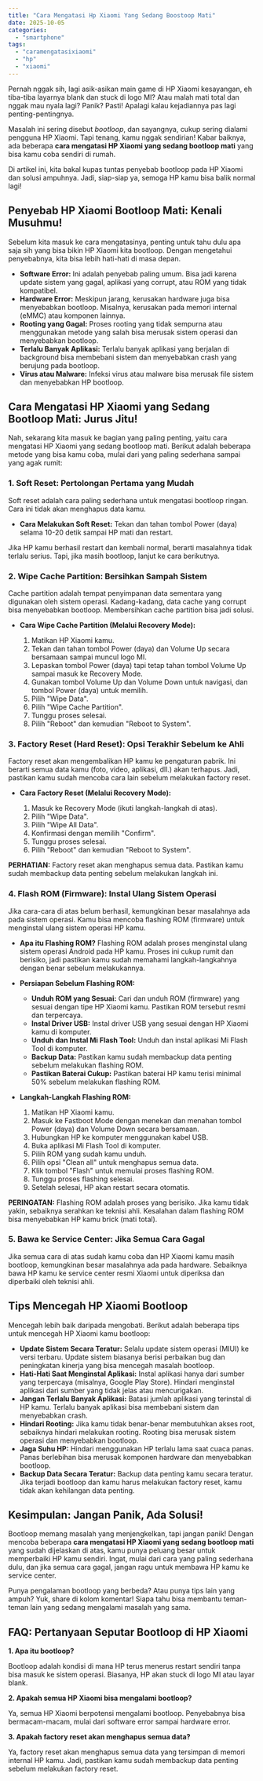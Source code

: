 ```yaml
---
title: "Cara Mengatasi Hp Xiaomi Yang Sedang Boostoop Mati"
date: 2025-10-05
categories: 
  - "smartphone"
tags: 
  - "caramengatasixiaomi"
  - "hp"
  - "xiaomi"
---
```


Pernah nggak sih, lagi asik-asikan main game di HP Xiaomi kesayangan, eh tiba-tiba layarnya blank dan stuck di logo MI? Atau malah mati total dan nggak mau nyala lagi? Panik? Pasti! Apalagi kalau kejadiannya pas lagi penting-pentingnya.

Masalah ini sering disebut _bootloop_, dan sayangnya, cukup sering dialami pengguna HP Xiaomi. Tapi tenang, kamu nggak sendirian! Kabar baiknya, ada beberapa **cara mengatasi HP Xiaomi yang sedang bootloop mati** yang bisa kamu coba sendiri di rumah.

Di artikel ini, kita bakal kupas tuntas penyebab bootloop pada HP Xiaomi dan solusi ampuhnya. Jadi, siap-siap ya, semoga HP kamu bisa balik normal lagi!

## Penyebab HP Xiaomi Bootloop Mati: Kenali Musuhmu!

Sebelum kita masuk ke cara mengatasinya, penting untuk tahu dulu apa saja sih yang bisa bikin HP Xiaomi kita bootloop. Dengan mengetahui penyebabnya, kita bisa lebih hati-hati di masa depan.

- **Software Error:** Ini adalah penyebab paling umum. Bisa jadi karena update sistem yang gagal, aplikasi yang corrupt, atau ROM yang tidak kompatibel.
- **Hardware Error:** Meskipun jarang, kerusakan hardware juga bisa menyebabkan bootloop. Misalnya, kerusakan pada memori internal (eMMC) atau komponen lainnya.
- **Rooting yang Gagal:** Proses rooting yang tidak sempurna atau menggunakan metode yang salah bisa merusak sistem operasi dan menyebabkan bootloop.
- **Terlalu Banyak Aplikasi:** Terlalu banyak aplikasi yang berjalan di background bisa membebani sistem dan menyebabkan crash yang berujung pada bootloop.
- **Virus atau Malware:** Infeksi virus atau malware bisa merusak file sistem dan menyebabkan HP bootloop.

## Cara Mengatasi HP Xiaomi yang Sedang Bootloop Mati: Jurus Jitu!

Nah, sekarang kita masuk ke bagian yang paling penting, yaitu cara mengatasi HP Xiaomi yang sedang bootloop mati. Berikut adalah beberapa metode yang bisa kamu coba, mulai dari yang paling sederhana sampai yang agak rumit:

### 1\. Soft Reset: Pertolongan Pertama yang Mudah

Soft reset adalah cara paling sederhana untuk mengatasi bootloop ringan. Cara ini tidak akan menghapus data kamu.

- **Cara Melakukan Soft Reset:** Tekan dan tahan tombol Power (daya) selama 10-20 detik sampai HP mati dan restart.

Jika HP kamu berhasil restart dan kembali normal, berarti masalahnya tidak terlalu serius. Tapi, jika masih bootloop, lanjut ke cara berikutnya.

### 2\. Wipe Cache Partition: Bersihkan Sampah Sistem

Cache partition adalah tempat penyimpanan data sementara yang digunakan oleh sistem operasi. Kadang-kadang, data cache yang corrupt bisa menyebabkan bootloop. Membersihkan cache partition bisa jadi solusi.

- **Cara Wipe Cache Partition (Melalui Recovery Mode):**
    
    1. Matikan HP Xiaomi kamu.
    2. Tekan dan tahan tombol Power (daya) dan Volume Up secara bersamaan sampai muncul logo MI.
    3. Lepaskan tombol Power (daya) tapi tetap tahan tombol Volume Up sampai masuk ke Recovery Mode.
    4. Gunakan tombol Volume Up dan Volume Down untuk navigasi, dan tombol Power (daya) untuk memilih.
    5. Pilih "Wipe Data".
    6. Pilih "Wipe Cache Partition".
    7. Tunggu proses selesai.
    8. Pilih "Reboot" dan kemudian "Reboot to System".

### 3\. Factory Reset (Hard Reset): Opsi Terakhir Sebelum ke Ahli

Factory reset akan mengembalikan HP kamu ke pengaturan pabrik. Ini berarti semua data kamu (foto, video, aplikasi, dll.) akan terhapus. Jadi, pastikan kamu sudah mencoba cara lain sebelum melakukan factory reset.

- **Cara Factory Reset (Melalui Recovery Mode):**
    
    1. Masuk ke Recovery Mode (ikuti langkah-langkah di atas).
    2. Pilih "Wipe Data".
    3. Pilih "Wipe All Data".
    4. Konfirmasi dengan memilih "Confirm".
    5. Tunggu proses selesai.
    6. Pilih "Reboot" dan kemudian "Reboot to System".

**PERHATIAN:** Factory reset akan menghapus semua data. Pastikan kamu sudah membackup data penting sebelum melakukan langkah ini.

### 4\. Flash ROM (Firmware): Instal Ulang Sistem Operasi

Jika cara-cara di atas belum berhasil, kemungkinan besar masalahnya ada pada sistem operasi. Kamu bisa mencoba flashing ROM (firmware) untuk menginstal ulang sistem operasi HP kamu.

- **Apa itu Flashing ROM?** Flashing ROM adalah proses menginstal ulang sistem operasi Android pada HP kamu. Proses ini cukup rumit dan berisiko, jadi pastikan kamu sudah memahami langkah-langkahnya dengan benar sebelum melakukannya.
- **Persiapan Sebelum Flashing ROM:**
    
    - **Unduh ROM yang Sesuai:** Cari dan unduh ROM (firmware) yang sesuai dengan tipe HP Xiaomi kamu. Pastikan ROM tersebut resmi dan terpercaya.
    - **Instal Driver USB:** Instal driver USB yang sesuai dengan HP Xiaomi kamu di komputer.
    - **Unduh dan Instal Mi Flash Tool:** Unduh dan instal aplikasi Mi Flash Tool di komputer.
    - **Backup Data:** Pastikan kamu sudah membackup data penting sebelum melakukan flashing ROM.
    - **Pastikan Baterai Cukup:** Pastikan baterai HP kamu terisi minimal 50% sebelum melakukan flashing ROM.
- **Langkah-Langkah Flashing ROM:**
    
    1. Matikan HP Xiaomi kamu.
    2. Masuk ke Fastboot Mode dengan menekan dan menahan tombol Power (daya) dan Volume Down secara bersamaan.
    3. Hubungkan HP ke komputer menggunakan kabel USB.
    4. Buka aplikasi Mi Flash Tool di komputer.
    5. Pilih ROM yang sudah kamu unduh.
    6. Pilih opsi "Clean all" untuk menghapus semua data.
    7. Klik tombol "Flash" untuk memulai proses flashing ROM.
    8. Tunggu proses flashing selesai.
    9. Setelah selesai, HP akan restart secara otomatis.

**PERINGATAN:** Flashing ROM adalah proses yang berisiko. Jika kamu tidak yakin, sebaiknya serahkan ke teknisi ahli. Kesalahan dalam flashing ROM bisa menyebabkan HP kamu brick (mati total).

### 5\. Bawa ke Service Center: Jika Semua Cara Gagal

Jika semua cara di atas sudah kamu coba dan HP Xiaomi kamu masih bootloop, kemungkinan besar masalahnya ada pada hardware. Sebaiknya bawa HP kamu ke service center resmi Xiaomi untuk diperiksa dan diperbaiki oleh teknisi ahli.

## Tips Mencegah HP Xiaomi Bootloop

Mencegah lebih baik daripada mengobati. Berikut adalah beberapa tips untuk mencegah HP Xiaomi kamu bootloop:

- **Update Sistem Secara Teratur:** Selalu update sistem operasi (MIUI) ke versi terbaru. Update sistem biasanya berisi perbaikan bug dan peningkatan kinerja yang bisa mencegah masalah bootloop.
- **Hati-Hati Saat Menginstal Aplikasi:** Instal aplikasi hanya dari sumber yang terpercaya (misalnya, Google Play Store). Hindari menginstal aplikasi dari sumber yang tidak jelas atau mencurigakan.
- **Jangan Terlalu Banyak Aplikasi:** Batasi jumlah aplikasi yang terinstal di HP kamu. Terlalu banyak aplikasi bisa membebani sistem dan menyebabkan crash.
- **Hindari Rooting:** Jika kamu tidak benar-benar membutuhkan akses root, sebaiknya hindari melakukan rooting. Rooting bisa merusak sistem operasi dan menyebabkan bootloop.
- **Jaga Suhu HP:** Hindari menggunakan HP terlalu lama saat cuaca panas. Panas berlebihan bisa merusak komponen hardware dan menyebabkan bootloop.
- **Backup Data Secara Teratur:** Backup data penting kamu secara teratur. Jika terjadi bootloop dan kamu harus melakukan factory reset, kamu tidak akan kehilangan data penting.

## Kesimpulan: Jangan Panik, Ada Solusi!

Bootloop memang masalah yang menjengkelkan, tapi jangan panik! Dengan mencoba beberapa **cara mengatasi HP Xiaomi yang sedang bootloop mati** yang sudah dijelaskan di atas, kamu punya peluang besar untuk memperbaiki HP kamu sendiri. Ingat, mulai dari cara yang paling sederhana dulu, dan jika semua cara gagal, jangan ragu untuk membawa HP kamu ke service center.

Punya pengalaman bootloop yang berbeda? Atau punya tips lain yang ampuh? Yuk, share di kolom komentar! Siapa tahu bisa membantu teman-teman lain yang sedang mengalami masalah yang sama.

## FAQ: Pertanyaan Seputar Bootloop di HP Xiaomi

**1\. Apa itu bootloop?**

Bootloop adalah kondisi di mana HP terus menerus restart sendiri tanpa bisa masuk ke sistem operasi. Biasanya, HP akan stuck di logo MI atau layar blank.

**2\. Apakah semua HP Xiaomi bisa mengalami bootloop?**

Ya, semua HP Xiaomi berpotensi mengalami bootloop. Penyebabnya bisa bermacam-macam, mulai dari software error sampai hardware error.

**3\. Apakah factory reset akan menghapus semua data?**

Ya, factory reset akan menghapus semua data yang tersimpan di memori internal HP kamu. Jadi, pastikan kamu sudah membackup data penting sebelum melakukan factory reset.
